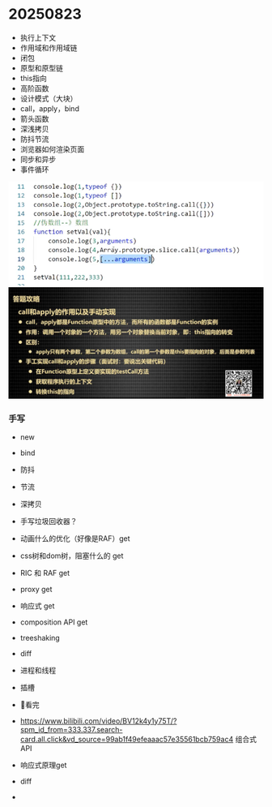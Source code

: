 # 20250823
- 执行上下文
- 作用域和作用域链
- 闭包
- 原型和原型链
- this指向
- 高阶函数
- 设计模式（大块）
- call，apply，bind
- 箭头函数
- 深浅拷贝
- 防抖节流
- 浏览器如何渲染页面
- 同步和异步
- 事件循环

![alt text](image-6.png)
![alt text](image-5.png)




### 手写
- new
- bind
- 防抖
- 节流
- 深拷贝
- 手写垃圾回收器？



- 动画什么的优化（好像是RAF）get
- css树和dom树，阻塞什么的 get
- RIC 和 RAF get
- proxy get
- 响应式 get
- composition API get
- treeshaking
- diff
- 进程和线程
- 插槽

- 🥚看完
- https://www.bilibili.com/video/BV12k4y1y75T/?spm_id_from=333.337.search-card.all.click&vd_source=99ab1f49efeaaac57e35561bcb759ac4
组合式API

- 响应式原理get
- diff
- 